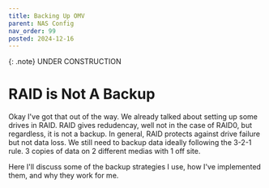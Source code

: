 ```yaml
---
title: Backing Up OMV
parent: NAS Config
nav_order: 99
posted: 2024-12-16
---
```


{: .note}
UNDER CONSTRUCTION

# RAID is Not A Backup

Okay I've got that out of the way. We already talked about setting up some drives in RAID. RAID gives redudencay, well not in the case of RAID0, but regardless, it is not a backup. In general, RAID protects against drive failure but not data loss. We still need to backup data ideally following the 3-2-1 rule. 3 copies of data on 2 different medias with 1 off site.

Here I'll discuss some of the backup strategies I use, how I've implemented them, and why they work for me.